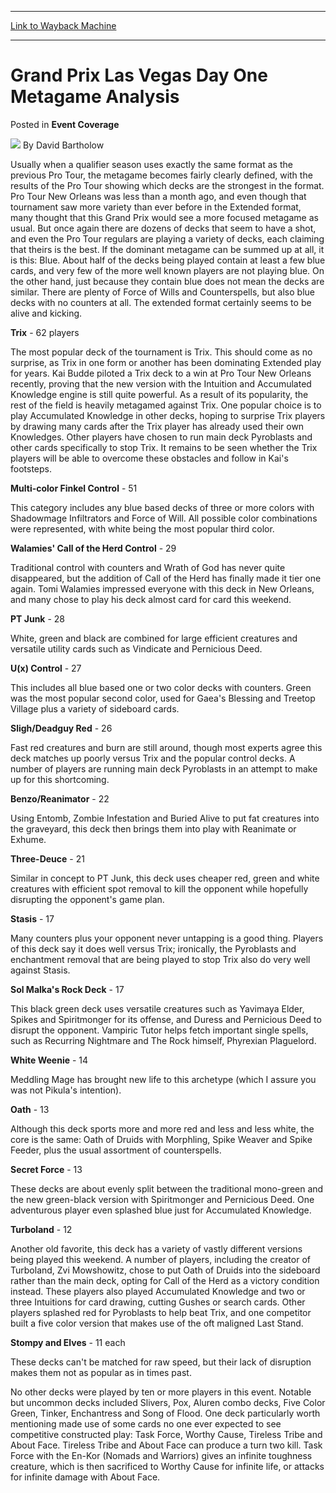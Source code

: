 
---
[Link to Wayback Machine](https://web.archive.org/web/20211204093033/https://magic.wizards.com/en/articles/archive/event-coverage/grand-prix-las-vegas-day-one-metagame-analysis-2000-01-01)

[_metadata_:author]:- "David Bartholow"
[_metadata_:description]:- "Usually when a qualifier season uses exactly the same format as the previous Pro Tour, the metagame becomes fairly clearly defined, with the results of the Pro Tour showing which decks are the strongest in the format. Pro Tour New Orleans was less than a month ago, and even though that tournament saw more variety than ever before in the Extended format, many thought that this"
[_metadata_:generator]:- "Drupal 7 (http://drupal.org)"
[_metadata_:node]:- "839451"
[_metadata_:publish_date]:- "2000-01-01"
[_metadata_:source]:- "div-main-content"
[_metadata_:title]:- "Grand Prix Las Vegas Day One Metagame Analysis"
[_metadata_:wayback_capture_timestamp]:- "2021-12-04 09:30:33"
[_metadata_:wayback_raw_url]:- "https://web.archive.org/web/20211204093033id_/https://magic.wizards.com/en/articles/archive/event-coverage/grand-prix-las-vegas-day-one-metagame-analysis-2000-01-01"
[_metadata_:wayback_url]:- "https://magic.wizards.com/en/articles/archive/event-coverage/grand-prix-las-vegas-day-one-metagame-analysis-2000-01-01"
---


Grand Prix Las Vegas Day One Metagame Analysis
==============================================



 Posted in **Event Coverage**







![](https://media.magic.wizards.com/styles/auth_small/public/generic-avatar-150_642.png)
By David Bartholow











Usually when a qualifier season uses exactly the same format as the previous Pro Tour, the metagame becomes fairly clearly defined, with the results of the Pro Tour showing which decks are the strongest in the format. Pro Tour New Orleans was less than a month ago, and even though that tournament saw more variety than ever before in the Extended format, many thought that this Grand Prix would see a more focused metagame as usual. But once again there are dozens of decks that seem to have a shot, and even the Pro Tour regulars are playing a variety of decks, each claiming that theirs is the best. If the dominant metagame can be summed up at all, it is this: Blue. About half of the decks being played contain at least a few blue cards, and very few of the more well known players are not playing blue. On the other hand, just because they contain blue does not mean the decks are similar. There are plenty of Force of Wills and Counterspells, but also blue decks with no counters at all. The extended format certainly seems to be alive and kicking.


**Trix** - 62 players


The most popular deck of the tournament is Trix. This should come as no surprise, as Trix in one form or another has been dominating Extended play for years. Kai Budde piloted a Trix deck to a win at Pro Tour New Orleans recently, proving that the new version with the Intuition and Accumulated Knowledge engine is still quite powerful. As a result of its popularity, the rest of the field is heavily metagamed against Trix. One popular choice is to play Accumulated Knowledge in other decks, hoping to surprise Trix players by drawing many cards after the Trix player has already used their own Knowledges. Other players have chosen to run main deck Pyroblasts and other cards specifically to stop Trix. It remains to be seen whether the Trix players will be able to overcome these obstacles and follow in Kai's footsteps.


**Multi-color Finkel Control** - 51


This category includes any blue based decks of three or more colors with Shadowmage Infiltrators and Force of Will. All possible color combinations were represented, with white being the most popular third color.


**Walamies' Call of the Herd Control** - 29


Traditional control with counters and Wrath of God has never quite disappeared, but the addition of Call of the Herd has finally made it tier one again. Tomi Walamies impressed everyone with this deck in New Orleans, and many chose to play his deck almost card for card this weekend.


**PT Junk** - 28


White, green and black are combined for large efficient creatures and versatile utility cards such as Vindicate and Pernicious Deed.


**U(x) Control** - 27


This includes all blue based one or two color decks with counters. Green was the most popular second color, used for Gaea's Blessing and Treetop Village plus a variety of sideboard cards.


**Sligh/Deadguy Red** - 26


Fast red creatures and burn are still around, though most experts agree this deck matches up poorly versus Trix and the popular control decks. A number of players are running main deck Pyroblasts in an attempt to make up for this shortcoming.


**Benzo/Reanimator** - 22


Using Entomb, Zombie Infestation and Buried Alive to put fat creatures into the graveyard, this deck then brings them into play with Reanimate or Exhume.


**Three-Deuce** - 21


Similar in concept to PT Junk, this deck uses cheaper red, green and white creatures with efficient spot removal to kill the opponent while hopefully disrupting the opponent's game plan.


**Stasis** - 17


Many counters plus your opponent never untapping is a good thing. Players of this deck say it does well versus Trix; ironically, the Pyroblasts and enchantment removal that are being played to stop Trix also do very well against Stasis.


**Sol Malka's Rock Deck** - 17


This black green deck uses versatile creatures such as Yavimaya Elder, Spikes and Spiritmonger for its offense, and Duress and Pernicious Deed to disrupt the opponent. Vampiric Tutor helps fetch important single spells, such as Recurring Nightmare and The Rock himself, Phyrexian Plaguelord.


**White Weenie** - 14


Meddling Mage has brought new life to this archetype (which I assure you was not Pikula's intention).


**Oath** - 13


Although this deck sports more and more red and less and less white, the core is the same: Oath of Druids with Morphling, Spike Weaver and Spike Feeder, plus the usual assortment of counterspells.


**Secret Force** - 13


These decks are about evenly split between the traditional mono-green and the new green-black version with Spiritmonger and Pernicious Deed. One adventurous player even splashed blue just for Accumulated Knowledge.


**Turboland** - 12


Another old favorite, this deck has a variety of vastly different versions being played this weekend. A number of players, including the creator of Turboland, Zvi Mowshowitz, chose to put Oath of Druids into the sideboard rather than the main deck, opting for Call of the Herd as a victory condition instead. These players also played Accumulated Knowledge and two or three Intuitions for card drawing, cutting Gushes or search cards. Other players splashed red for Pyroblasts to help beat Trix, and one competitor built a five color version that makes use of the oft maligned Last Stand.


**Stompy and Elves** - 11 each


These decks can't be matched for raw speed, but their lack of disruption makes them not as popular as in times past.


No other decks were played by ten or more players in this event. Notable but uncommon decks included Slivers, Pox, Aluren combo decks, Five Color Green, Tinker, Enchantress and Song of Flood. One deck particularly worth mentioning made use of some cards no one ever expected to see competitive constructed play: Task Force, Worthy Cause, Tireless Tribe and About Face. Tireless Tribe and About Face can produce a turn two kill. Task Force with the En-Kor (Nomads and Warriors) gives an infinite toughness creature, which is then sacrificed to Worthy Cause for infinite life, or attacks for infinite damage with About Face.







